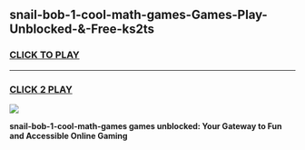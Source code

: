 
## snail-bob-1-cool-math-games-Games-Play-Unblocked-&-Free-ks2ts
<h3>
<a href="https://premium76.site?title=snail-bob-1-cool-math-games&ref=24A">CLICK TO PLAY</a></h3>
<hr>

<h3>
<a href="https://premium76.site?title=snail-bob-1-cool-math-games&ref=24A">CLICK 2 PLAY</a>
  
</h3>

<a href="https://premium76.site?title=snail-bob-1-cool-math-games&ref=24A"><img src="https://clearcache.store/games.png"></a>


**snail-bob-1-cool-math-games games unblocked: Your Gateway to Fun and Accessible Online Gaming**
